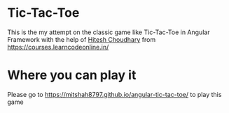 # Tic-Tac-Toe

This is the my attempt on the classic game like Tic-Tac-Toe in Angular Framework with the help of [Hitesh Choudhary](https://github.com/hiteshchoudhary) from <https://courses.learncodeonline.in/>

# Where you can play it

Please go to <https://mitshah8797.github.io/angular-tic-tac-toe/> to play this game
